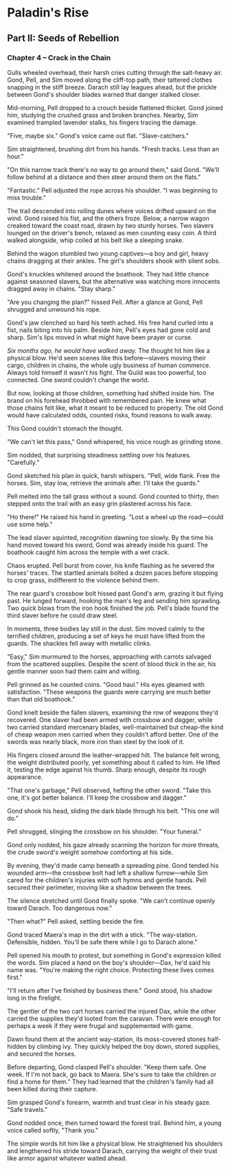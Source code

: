 # Paladin's Rise

## Part II: Seeds of Rebellion

### Chapter 4 – Crack in the Chain

Gulls wheeled overhead, their harsh cries cutting through the salt-heavy air. Gond, Pell, and Sim moved along the cliff-top path, their tattered clothes snapping in the stiff breeze. Darach still lay leagues ahead, but the prickle between Gond's shoulder blades warned that danger stalked closer.

Mid-morning, Pell dropped to a crouch beside flattened thicket. Gond joined him, studying the crushed grass and broken branches. Nearby, Sim examined trampled lavender stalks, his fingers tracing the damage.

"Five, maybe six." Gond's voice came out flat. "Slave-catchers."

Sim straightened, brushing dirt from his hands. "Fresh tracks. Less than an hour."

"On this narrow track there's no way to go around them," said Gond. "We'll follow behind at a distance and then steer around them on the flats."

"Fantastic." Pell adjusted the rope across his shoulder. "I was beginning to miss trouble."

The trail descended into rolling dunes where voices drifted upward on the wind. Gond raised his fist, and the others froze. Below, a narrow wagon creaked toward the coast road, drawn by two sturdy horses. Two slavers lounged on the driver's bench, relaxed as men counting easy coin. A third walked alongside, whip coiled at his belt like a sleeping snake.

Behind the wagon stumbled two young captives—a boy and girl, heavy chains dragging at their ankles. The girl's shoulders shook with silent sobs.

Gond's knuckles whitened around the boathook. They had little chance against seasoned slavers, but the alternative was watching more innocents dragged away in chains. "Stay sharp."

"Are you changing the plan?" hissed Pell. After a glance at Gond, Pell shrugged and unwound his rope.

Gond's jaw clenched so hard his teeth ached. His free hand curled into a fist, nails biting into his palm. Beside him, Pell's eyes had gone cold and sharp. Sim's lips moved in what might have been prayer or curse.

*Six months ago, he would have walked away.* The thought hit him like a physical blow. He'd seen scenes like this before—slavers moving their cargo, children in chains, the whole ugly business of human commerce. Always told himself it wasn't his fight. The Guild was too powerful, too connected. One sword couldn't change the world.

But now, looking at those children, something had shifted inside him. The brand on his forehead throbbed with remembered pain. He knew what those chains felt like, what it meant to be reduced to property. The old Gond would have calculated odds, counted risks, found reasons to walk away.

This Gond couldn't stomach the thought.

"We can't let this pass," Gond whispered, his voice rough as grinding stone.

Sim nodded, that surprising steadiness settling over his features. "Carefully."

Gond sketched his plan in quick, harsh whispers. "Pell, wide flank. Free the horses. Sim, stay low, retrieve the animals after. I'll take the guards."

Pell melted into the tall grass without a sound. Gond counted to thirty, then stepped onto the trail with an easy grin plastered across his face.

"Ho there!" He raised his hand in greeting. "Lost a wheel up the road—could use some help."

The lead slaver squinted, recognition dawning too slowly. By the time his hand moved toward his sword, Gond was already inside his guard. The boathook caught him across the temple with a wet crack.

Chaos erupted. Pell burst from cover, his knife flashing as he severed the horses' traces. The startled animals bolted a dozen paces before stopping to crop grass, indifferent to the violence behind them.

The rear guard's crossbow bolt hissed past Gond's arm, grazing it but flying past. He lunged forward, hooking the man's leg and sending him sprawling. Two quick blows from the iron hook finished the job. Pell's blade found the third slaver before he could draw steel.

In moments, three bodies lay still in the dust. Sim moved calmly to the terrified children, producing a set of keys he must have lifted from the guards. The shackles fell away with metallic clinks.

"Easy," Sim murmured to the horses, approaching with carrots salvaged from the scattered supplies. Despite the scent of blood thick in the air, his gentle manner soon had them calm and willing.

Pell grinned as he counted coins. "Good haul." His eyes gleamed with satisfaction. "These weapons the guards were carrying are much better than that old boathook."

Gond knelt beside the fallen slavers, examining the row of weapons they'd recovered. One slaver had been armed with crossbow and dagger, while two carried standard mercenary blades, well-maintained but cheap-the kind of cheap weapon men carried when they couldn't afford better. One of the swords was nearly black, more iron than steel by the look of it.

His fingers closed around the leather-wrapped hilt. The balance felt wrong, the weight distributed poorly, yet something about it called to him. He lifted it, testing the edge against his thumb. Sharp enough, despite its rough appearance.

"That one's garbage," Pell observed, hefting the other sword. "Take this one, it's got better balance. I'll keep the crossbow and dagger."

Gond shook his head, sliding the dark blade through his belt. "This one will do."

Pell shrugged, slinging the crossbow on his shoulder. "Your funeral."

Gond only nodded, his gaze already scanning the horizon for more threats, the crude sword's weight somehow comforting at his side.

By evening, they'd made camp beneath a spreading pine. Gond tended his wounded arm—the crossbow bolt had left a shallow furrow—while Sim cared for the children's injuries with soft hymns and gentle hands. Pell secured their perimeter, moving like a shadow between the trees.

The silence stretched until Gond finally spoke. "We can't continue openly toward Darach. Too dangerous now."

"Then what?" Pell asked, settling beside the fire.

Gond traced Maera's map in the dirt with a stick. "The way-station. Defensible, hidden. You'll be safe there while I go to Darach alone."

Pell opened his mouth to protest, but something in Gond's expression killed the words. Sim placed a hand on the boy's shoulder—Dax, he'd said his name was. "You're making the right choice. Protecting these lives comes first."

"I'll return after I've finished by business there." Gond stood, his shadow long in the firelight.

The gentler of the two cart horses carried the injured Dax, while the other carried the supplies they'd looted from the caravan. There were enough for perhaps a week if they were frugal and supplemented with game.

Dawn found them at the ancient way-station, its moss-covered stones half-hidden by climbing ivy. They quickly helped the boy down, stored supplies, and secured the horses.

Before departing, Gond clasped Pell's shoulder. "Keep them safe. One week. If I'm not back, go back to Maera. She's sure to take the children or find a home for them." They had learned that the children's family had all been killed during their capture.

Sim grasped Gond's forearm, warmth and trust clear in his steady gaze. "Safe travels."

Gond nodded once, then turned toward the forest trail. Behind him, a young voice called softly, "Thank you."

The simple words hit him like a physical blow. He straightened his shoulders and lengthened his stride toward Darach, carrying the weight of their trust like armor against whatever waited ahead.
